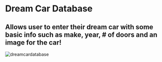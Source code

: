 # Dream Car Database
## Allows user to enter their dream car with some basic info such as make, year, # of doors and an image for the car!

![dreamcardatabase](https://user-images.githubusercontent.com/18268127/29329634-1d98cbfc-81bc-11e7-8775-522e1343165b.png)
